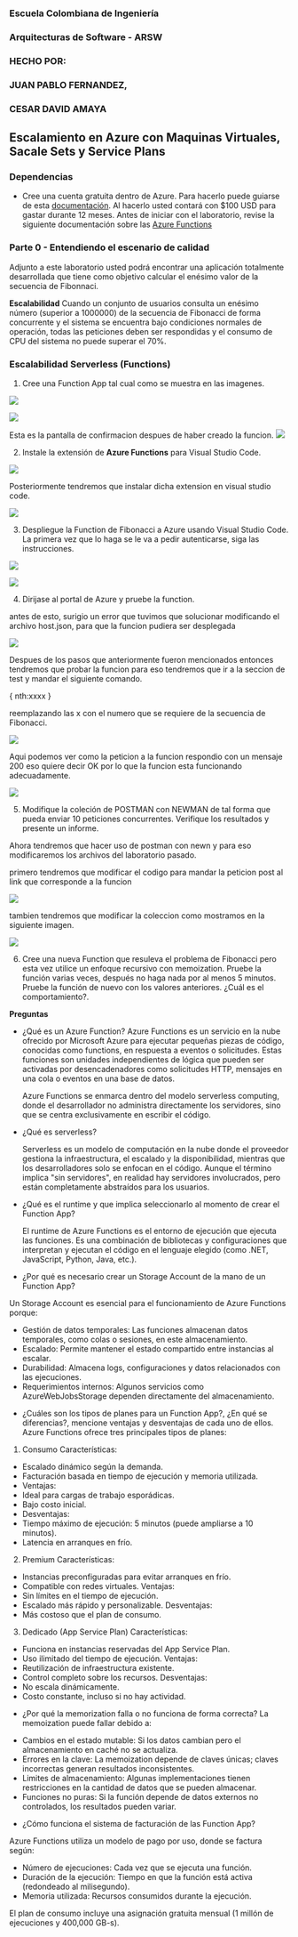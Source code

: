 ### Escuela Colombiana de Ingeniería
### Arquitecturas de Software - ARSW

### HECHO POR:

### JUAN PABLO FERNANDEZ,

### CESAR DAVID AMAYA

## Escalamiento en Azure con Maquinas Virtuales, Sacale Sets y Service Plans

### Dependencias
* Cree una cuenta gratuita dentro de Azure. Para hacerlo puede guiarse de esta [documentación](https://azure.microsoft.com/es-es/free/students/). Al hacerlo usted contará con $100 USD para gastar durante 12 meses.
Antes de iniciar con el laboratorio, revise la siguiente documentación sobre las [Azure Functions](https://www.c-sharpcorner.com/article/an-overview-of-azure-functions/)

### Parte 0 - Entendiendo el escenario de calidad

Adjunto a este laboratorio usted podrá encontrar una aplicación totalmente desarrollada que tiene como objetivo calcular el enésimo valor de la secuencia de Fibonnaci.

**Escalabilidad**
Cuando un conjunto de usuarios consulta un enésimo número (superior a 1000000) de la secuencia de Fibonacci de forma concurrente y el sistema se encuentra bajo condiciones normales de operación, todas las peticiones deben ser respondidas y el consumo de CPU del sistema no puede superar el 70%.

### Escalabilidad Serverless (Functions)

1. Cree una Function App tal cual como se muestra en las  imagenes.

![](images/part3/part3-function-config.png)

![](images/part3/part3-function-configii.png)

Esta es la pantalla de confirmacion despues de haber creado la funcion.
![](/images/lab/confirmation_creation.jpeg)



2. Instale la extensión de **Azure Functions** para Visual Studio Code.

![](images/part3/part3-install-extension.png)

Posteriormente tendremos que instalar dicha extension en visual studio code.

![](/images/lab/image.png)

3. Despliegue la Function de Fibonacci a Azure usando Visual Studio Code. La primera vez que lo haga se le va a pedir autenticarse, siga las instrucciones.

![](images/part3/part3-deploy-function-1.png)

![](images/part3/part3-deploy-function-2.png)

4. Dirijase al portal de Azure y pruebe la function.

antes de esto, surigio un error que tuvimos que solucionar modificando el archivo host.json, para que la funcion pudiera ser desplegada

![](/images/lab/arreglando_error.png)

Despues de los pasos que anteriormente fueron mencionados entonces tendremos que probar la funcion para eso tendremos que ir a la seccion de test y mandar el siguiente comando.

{
    nth:xxxx
}

reemplazando las x con el numero que se requiere de la secuencia de Fibonacci.

![](/images/lab/antes_del_test.png)

[](/images/lab/test.jpeg)


Aqui podemos ver como la peticion a la funcion respondio con un mensaje 200 eso quiere decir OK por lo que la funcion esta funcionando adecuadamente.

![](images/part3/part3-test-function.png)

5. Modifique la coleción de POSTMAN con NEWMAN de tal forma que pueda enviar 10 peticiones concurrentes. Verifique los resultados y presente un informe.

Ahora tendremos que hacer uso de postman con newn y para eso modificaremos los archivos del laboratorio pasado.

primero tendremos que modificar el codigo para mandar la peticion post al link que corresponde a la funcion

![](/images/lab/modificando-codigo.png)

tambien tendremos que modificar la coleccion como mostramos en la siguiente imagen.

![](modificando_coleccion.png)


6. Cree una nueva Function que resuleva el problema de Fibonacci pero esta vez utilice un enfoque recursivo con memoization. Pruebe la función varias veces, después no haga nada por al menos 5 minutos. Pruebe la función de nuevo con los valores anteriores. ¿Cuál es el comportamiento?.

**Preguntas**

* ¿Qué es un Azure Function?
    Azure Functions es un servicio en la nube ofrecido por Microsoft Azure para ejecutar pequeñas piezas de código, conocidas como functions, en respuesta a eventos o solicitudes. Estas funciones son unidades independientes de lógica que pueden ser activadas por desencadenadores como solicitudes HTTP, mensajes en una cola o eventos en una base de datos.

    Azure Functions se enmarca dentro del modelo serverless computing, donde el desarrollador no administra directamente los servidores, sino que se centra exclusivamente en escribir el código.

* ¿Qué es serverless?

    Serverless es un modelo de computación en la nube donde el proveedor gestiona la infraestructura, el escalado y la disponibilidad, mientras que los desarrolladores solo se enfocan en el código. Aunque el término implica "sin servidores", en realidad hay servidores involucrados, pero están completamente abstraídos para los usuarios.

* ¿Qué es el runtime y que implica seleccionarlo al momento de crear el Function App?

    El runtime de Azure Functions es el entorno de ejecución que ejecuta las funciones. Es una combinación de bibliotecas y configuraciones que interpretan y ejecutan el código en el lenguaje elegido (como .NET, JavaScript, Python, Java, etc.).


* ¿Por qué es necesario crear un Storage Account de la mano de un Function App?

Un Storage Account es esencial para el funcionamiento de Azure Functions porque:

- Gestión de datos temporales: Las funciones almacenan datos temporales, como colas o sesiones, en este almacenamiento.
- Escalado: Permite mantener el estado compartido entre instancias al escalar.
- Durabilidad: Almacena logs, configuraciones y datos relacionados con las ejecuciones.
- Requerimientos internos: Algunos servicios como AzureWebJobsStorage dependen directamente del almacenamiento.

* ¿Cuáles son los tipos de planes para un Function App?, ¿En qué se diferencias?, mencione ventajas y desventajas de cada uno de ellos.
    Azure Functions ofrece tres principales tipos de planes:

1. Consumo
Características:
- Escalado dinámico según la demanda.
- Facturación basada en tiempo de ejecución y memoria utilizada.
- Ventajas:
- Ideal para cargas de trabajo esporádicas.
- Bajo costo inicial.
- Desventajas:
- Tiempo máximo de ejecución: 5 minutos (puede ampliarse a 10 minutos).
- Latencia en arranques en frío.
2. Premium
Características:
- Instancias preconfiguradas para evitar arranques en frío.
- Compatible con redes virtuales.
Ventajas:
- Sin límites en el tiempo de ejecución.
- Escalado más rápido y personalizable.
Desventajas:
- Más costoso que el plan de consumo.
3. Dedicado (App Service Plan)
Características:
- Funciona en instancias reservadas del App Service Plan.
- Uso ilimitado del tiempo de ejecución.
Ventajas:
- Reutilización de infraestructura existente.
- Control completo sobre los recursos.
Desventajas:
- No escala dinámicamente.
- Costo constante, incluso si no hay actividad.

* ¿Por qué la memorization falla o no funciona de forma correcta?
    La memoization puede fallar debido a:

- Cambios en el estado mutable: Si los datos cambian pero el almacenamiento en caché no se actualiza.
- Errores en la clave: La memoization depende de claves únicas; claves incorrectas generan resultados inconsistentes.
- Limites de almacenamiento: Algunas implementaciones tienen restricciones en la cantidad de datos que se pueden almacenar.
- Funciones no puras: Si la función depende de datos externos no controlados, los resultados pueden variar.


* ¿Cómo funciona el sistema de facturación de las Function App?


Azure Functions utiliza un modelo de pago por uso, donde se factura según:

- Número de ejecuciones: Cada vez que se ejecuta una función.
- Duración de la ejecución: Tiempo en que la función está activa (redondeado al milisegundo).
- Memoria utilizada: Recursos consumidos durante la ejecución.


El plan de consumo incluye una asignación gratuita mensual (1 millón de ejecuciones y 400,000 GB-s).
